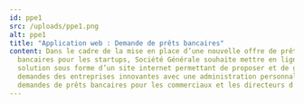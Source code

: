 ```yaml
---
id: ppe1
src: /uploads/ppe1.png
alt: ppe1
title: "Application web : Demande de prêts bancaires"
content: Dans le cadre de la mise en place d’une nouvelle offre de prêts
  bancaires pour les startups, Société Générale souhaite mettre en ligne une
  solution sous forme d’un site internet permettant de proposer et de gérer les
  demandes des entreprises innovantes avec une administration personnalisée des
  demandes de prêts bancaires pour les commerciaux et les directeurs d’agences.
---
```

